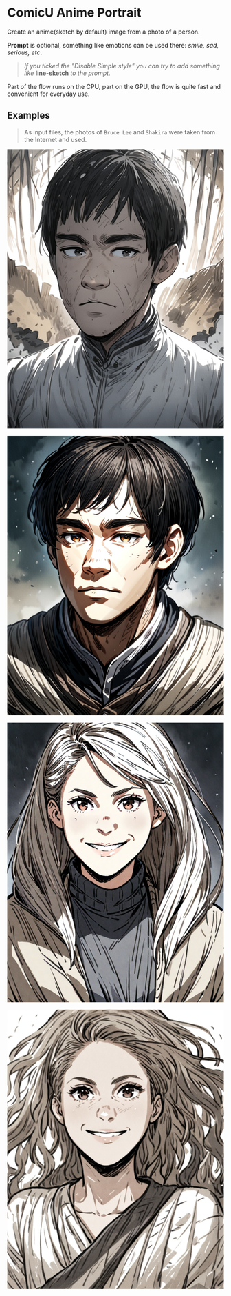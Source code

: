 # ComicU Anime Portrait

Create an anime(sketch by default) image from a photo of a person.

**Prompt** is optional, something like emotions can be used there: *smile, sad, serious, etc*.

> *If you ticked the "Disable Simple style" you can try to add something like* **line-sketch** *to the prompt.*

Part of the flow runs on the CPU, part on the GPU, the flow is quite fast and convenient for everyday use.

## Examples

> As input files, the photos of `Bruce Lee` and `Shakira` were taken from the Internet and used.

![Image](../FlowsResults/ComicuPortrait_1.png)

![Image](../FlowsResults/ComicuPortrait_2.png)

![Image](../FlowsResults/ComicuPortrait_3.png)

![Image](../FlowsResults/ComicuPortrait_4.png)
